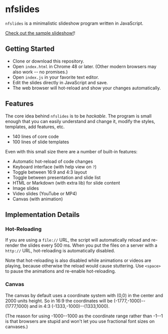 # nfslides

`nfslides` is a minimalistic slideshow program written in JavaScript.

[Check out the sample slideshow!](http://htmlpreview.github.io/?https://rawgit.com/niklasfrykholm/nfslides/master/index.html)!

## Getting Started

* Clone or download this repository.
* Open `index.html` in Chrome 48 or later. (Other modern browsers may also work
    -- no promises.)
* Open `index.js` in your favorite text editor.
* Edit the slides directly in JavaScript and save.
* The web browser will hot-reload and show your changes automatically.

## Features

The core idea behind `nfslides` is to be *hackable*. The program is small enough
that you can easily understand and change it, modify the styles, templates,
add features, etc.

* 140 lines of core code
* 100 lines of slide templates

Even with this small size there are a number of built-in features:

* Automatic hot-reload of code changes
* Keyboard interface (with help view on `?`)
* Toggle between 16:9 and 4:3 layout
* Toggle between presentation and slide list
* HTML or Markdown (with extra lib) for slide content
* Image slides
* Video slides (YouTube or MP4)
* Canvas (with animation)

## Implementation Details

### Hot-Reloading

If you are using a `file://` URL, the script will automatically reload and
re-render the slides every 500 ms. When you put the files on a server with a
`http://` URL, hot-reloading is automatically disabled.

Note that hot-reloading is also disabled while animations or videos are playing,
because otherwise the reload would cause stuttering. Use `<space>` to pause
the animations and re-enable hot-reloading.

### Canvas

The canvas by default uses a coordinate system with (0,0) in the center and
2000 units height. So in 16:9 the coordinates will be (-1777,-1000)--(1777,1000) and in 4:3 (-1333,-1000)--(1333,1000).

(The reason for using -1000--1000 as the coordinate range rather than -1--1 is that browsers
are stupid and won't let you use fractional font sizes on canvases.)

